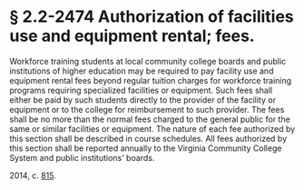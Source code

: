 # § 2.2-2474 Authorization of facilities use and equipment rental; fees.

<p>Workforce training students at local community college boards and public institutions of higher education may be required to pay facility use and equipment rental fees beyond regular tuition charges for workforce training programs requiring specialized facilities or equipment. Such fees shall either be paid by such students directly to the provider of the facility or equipment or to the college for reimbursement to such provider. The fees shall be no more than the normal fees charged to the general public for the same or similar facilities or equipment. The nature of each fee authorized by this section shall be described in course schedules. All fees authorized by this section shall be reported annually to the Virginia Community College System and public institutions' boards.</p><p>2014, c. <a href='http://lis.virginia.gov/cgi-bin/legp604.exe?141+ful+CHAP0815'>815</a>.</p>
